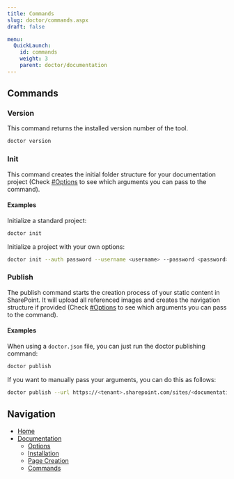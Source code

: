 ```yaml
---
title: Commands
slug: doctor/commands.aspx
draft: false

menu:
  QuickLaunch:
    id: commands
    weight: 3
    parent: doctor/documentation
---
```


## Commands

### Version

This command returns the installed version number of the tool.

```sh
doctor version
```

### Init

This command creates the initial folder structure for your documentation project (Check [#Options](#Options) to see which arguments you can pass to the command).

#### Examples

Initialize a standard project:

```sh
doctor init
```

Initialize a project with your own options:

```sh
doctor init --auth password --username <username> --password <password>
```

### Publish

The publish command starts the creation process of your static content in SharePoint. It will upload all referenced images and creates the navigation structure if provided (Check [#Options](#Options) to see which arguments you can pass to the command).

#### Examples

When using a `doctor.json` file, you can just run the doctor publishing command:

```sh
doctor publish
```

If you want to manually pass your arguments, you can do this as follows:

```sh
doctor publish --url https://<tenant>.sharepoint.com/sites/<documentation>
```

## Navigation

- [Home](../home)
- [Documentation](./documentation)
  - [Options](./options)
  - [Installation](./installation)
  - [Page Creation](./page-creation)
  - [Commands](.)